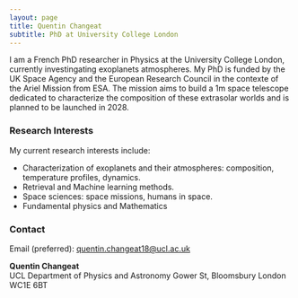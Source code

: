 ```yaml
---
layout: page
title: Quentin Changeat
subtitle: PhD at University College London
---
```


I am a French PhD researcher in Physics at the University College London, currently investingating exoplanets atmospheres. My PhD is funded by the UK Space Agency and the European Research Council in the contexte of the Ariel Mission from ESA. The mission aims to build a 1m space telescope dedicated to characterize the composition of these extrasolar worlds and is planned to be launched in 2028. 

### Research Interests
My current research interests include:

- Characterization of exoplanets and their atmospheres: composition, temperature profiles, dynamics.
- Retrieval and Machine learning methods.
- Space sciences: space missions, humans in space.
- Fundamental physics and Mathematics


### Contact
Email (preferred): [quentin.changeat18@ucl.ac.uk](mailto:quentin.changeat18@ucl.ac.uk)  

**Quentin Changeat**  
UCL Department of Physics and Astronomy
Gower St, Bloomsbury 
London WC1E 6BT 

